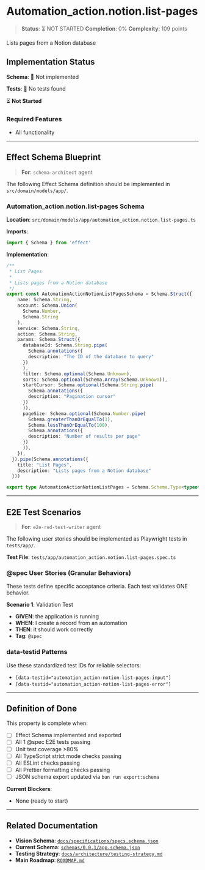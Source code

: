 # Automation_action.notion.list-pages

> **Status**: ⏳ NOT STARTED
> **Completion**: 0%
> **Complexity**: 109 points

Lists pages from a Notion database

## Implementation Status

**Schema**: 🔴 Not implemented

**Tests**: 🔴 No tests found

⏳ **Not Started**

### Required Features

- All functionality

---

## Effect Schema Blueprint

> **For**: `schema-architect` agent

The following Effect Schema definition should be implemented in `src/domain/models/app/`.

### Automation_action.notion.list-pages Schema

**Location**: `src/domain/models/app/automation_action.notion.list-pages.ts`

**Imports**:

```typescript
import { Schema } from 'effect'
```

**Implementation**:

```typescript
/**
 * List Pages
 * 
 * Lists pages from a Notion database
 */
export const AutomationActionNotionListPagesSchema = Schema.Struct({
    name: Schema.String,
    account: Schema.Union(
      Schema.Number,
      Schema.String
    ),
    service: Schema.String,
    action: Schema.String,
    params: Schema.Struct({
      databaseId: Schema.String.pipe(
        Schema.annotations({
        description: "The ID of the database to query"
      })
      ),
      filter: Schema.optional(Schema.Unknown),
      sorts: Schema.optional(Schema.Array(Schema.Unknown)),
      startCursor: Schema.optional(Schema.String.pipe(
        Schema.annotations({
        description: "Pagination cursor"
      })
      )),
      pageSize: Schema.optional(Schema.Number.pipe(
        Schema.greaterThanOrEqualTo(1),
        Schema.lessThanOrEqualTo(100),
        Schema.annotations({
        description: "Number of results per page"
      })
      )),
    }),
  }).pipe(Schema.annotations({
    title: "List Pages",
    description: "Lists pages from a Notion database"
  }))

export type AutomationActionNotionListPages = Schema.Schema.Type<typeof AutomationActionNotionListPagesSchema>
```

---

## E2E Test Scenarios

> **For**: `e2e-red-test-writer` agent

The following user stories should be implemented as Playwright tests in `tests/app/`.

**Test File**: `tests/app/automation_action.notion.list-pages.spec.ts`

### @spec User Stories (Granular Behaviors)

These tests define specific acceptance criteria. Each test validates ONE behavior.

**Scenario 1**: Validation Test

- **GIVEN**: the application is running
- **WHEN**: I create a record from an automation
- **THEN**: it should work correctly
- **Tag**: `@spec`

### data-testid Patterns

Use these standardized test IDs for reliable selectors:

- `[data-testid="automation_action-notion-list-pages-input"]`
- `[data-testid="automation_action-notion-list-pages-error"]`

---

## Definition of Done

This property is complete when:

- [ ] Effect Schema implemented and exported
- [ ] All 1 @spec E2E tests passing
- [ ] Unit test coverage >80%
- [ ] All TypeScript strict mode checks passing
- [ ] All ESLint checks passing
- [ ] All Prettier formatting checks passing
- [ ] JSON schema export updated via `bun run export:schema`

**Current Blockers**:

- None (ready to start)

---

## Related Documentation

- **Vision Schema**: [`docs/specifications/specs.schema.json`](../specs.schema.json)
- **Current Schema**: [`schemas/0.0.1/app.schema.json`](../../schemas/0.0.1/app.schema.json)
- **Testing Strategy**: [`docs/architecture/testing-strategy.md`](../../architecture/testing-strategy.md)
- **Main Roadmap**: [`ROADMAP.md`](../../../ROADMAP.md)
